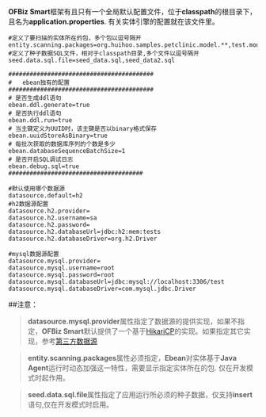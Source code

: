 **OFBiz Smart**框架有且只有一个全局默认配置文件，位于**classpath**的根目录下，且名为**application.properties**. 有关实体引擎的配置就在该文件里。

```
#定义了要扫描的实体所在的包，多个包以逗号隔开
entity.scanning.packages=org.huihoo.samples.petclinic.model.**,test.model.model.**
#定义了种子数据SQL文件，相对于classpath目录,多个文件以逗号隔开
seed.data.sql.file=seed_data.sql,seed_data2.sql
 
#########################################
#   ebean独有的配置
#########################################
# 是否生成ddl语句
ebean.ddl.generate=true
# 是否执行ddl语句
ebean.ddl.run=true
# 当主键定义为UUID时，该主键是否以binary格式保存
ebean.uuidStoreAsBinary=true
# 每批次获取的数据库序列的个数是多少
ebean.databaseSequenceBatchSize=1
# 是否开启SQL调试日志
ebean.debug.sql=true
######################################

#默认使用哪个数据源
datasource.default=h2
#h2数据源配置
datasource.h2.provider=
datasource.h2.username=sa
datasource.h2.password=
datasource.h2.databaseUrl=jdbc:h2:mem:tests
datasource.h2.databaseDriver=org.h2.Driver

#mysql数据源配置
datasource.mysql.provider=
datasource.mysql.username=root
datasource.mysql.password=root
datasource.mysql.databaseUrl=jdbc:mysql://localhost:3306/test
datasource.mysql.databaseDriver=com.mysql.jdbc.Driver

```

##注意：
> **datasource.mysql.provider**属性指定了数据源的提供实现，如果不指定，**OFBiz Smart**默认提供了一个基于[HikariCP](https://github.com/brettwooldridge/HikariCP)的实现。如果指定其它实现，参考[第三方数据源](../section_entity/thirdparty_ds.html)

> **entity.scanning.packages**属性必须指定，**Ebean**对实体基于**Java Agent**运行时动态加强这一特性，需要显示指定实体所在的包. 仅在开发模式时起作用。

> **seed.data.sql.file**属性指定了应用运行所必须的种子数据，仅支持**insert**语句,仅在开发模式时启用。